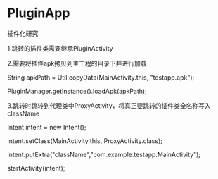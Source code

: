 # PluginApp
插件化研究


 1.跳转的插件类需要继承PluginActivity
 
 
 
 2.需要将插件apk拷贝到主工程的目录下并进行加载
 
 
 
  String apkPath = Util.copyData(MainActivity.this, "testapp.apk");
	
	
  PluginManager.getInstance().loadApk(apkPath);
	
3.跳转时跳转到代理类中ProxyActivity，将真正要跳转的插件类全名称写入className


Intent intent = new Intent();


intent.setClass(MainActivity.this, ProxyActivity.class);


intent.putExtra("className","com.example.testapp.MainActivity");


startActivity(intent);
